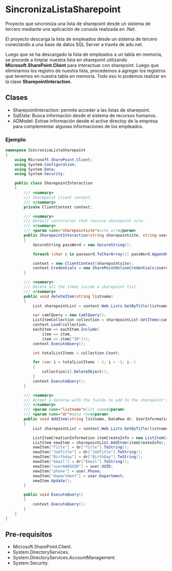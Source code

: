 # SincronizaListaSharepoint
Proyecto que sincroniza una lista de sharepoint desde un sistema de tercero mediante una aplicación de consola realizada en .Net.

El proyecto descarga la lista de empleados desde un sistema de tercero conectando a una base de datos SQL Server a través de ado.net.

Luego que se ha descargado la lista de empleados a un tabla en memoria, se procede a limpiar nuestra lista en sharepoint utilizando 
**Microsoft.SharePoint.Client** para interactuar con sharepoint. Luego que eliminamos los registro de nuestra lista, procedemos a agregar 
los registros que tenemos en nuestra tabla en memoria. Todo eso lo podemos realizar en la clase **SharepointInteraction**.

## Clases

- SharepointInteraction: permite acceder a las listas de sharepoint.
- SqlData: Busca información desde el sistema de recursos humanos.
- ADModel: Extrae información desde el active directoy de la empresa para complementar algunas informaciones de los empleados.

### Ejemplo

```cs
namespace SincronizaListaSharepoint
{
    using Microsoft.SharePoint.Client;
    using System.Configuration;
    using System.Data;
    using System.Security;

    public class SharepointInteraction
    {
        /// <summary>
        /// Sharepoint client context.
        /// </summary>
        private ClientContext context;

        /// <summary>
        /// Default constructor that receive sharepoint site.
        /// </summary>
        /// <param name="sharepointsite">site url</param>
        public SharepointInteraction(string sharepointsite, string username, string password)
        {
            SecureString passWord = new SecureString();

            foreach (char c in password.ToCharArray()) passWord.AppendChar(c);

            context = new ClientContext(sharepointsite);
            context.Credentials = new SharePointOnlineCredentials(username, passWord);
        }

        /// <summary>
        /// Delete all the items inside a sharepoint list.
        /// </summary>
        public void deleteItem(string listname)
        {
            List sharepointList = context.Web.Lists.GetByTitle(listname);

            var camlQuery = new CamlQuery();
            ListItemCollection collection = sharepointList.GetItems(camlQuery);
            context.Load(collection,
            eachItem => eachItem.Include(
                item => item,
                item => item["ID"]));
            context.ExecuteQuery();

            int totalListItems = collection.Count;

            for (var i = totalListItems - 1; i > -1; i--)
            {
                collection[i].DeleteObject();
            }
            context.ExecuteQuery();
        }

        /// <summary>
        /// Accept a datarow with the fields to add to the sharepoint's list.
        /// </summary>
        /// <param name="listname">list name</param>
        /// <param name="dr">data row</param>
        public void AddItem(string listname, DataRow dr, UserInformation user)
        {
            List sharepointList = context.Web.Lists.GetByTitle(listname);

            ListItemCreationInformation itemCreateInfo = new ListItemCreationInformation();
            ListItem newItem = sharepointList.AddItem(itemCreateInfo);
            newItem["Title"] = dr["Title"].ToString();
            newItem["JobTitle"] = dr["JobTitle"].ToString();
            newItem["Birthday"] = dr["BirthDay"].ToString();
            newItem["email"] = dr["Email"].ToString();
            newItem["userAADGUID"] = user.UUID;
            newItem["phone"] = user.Phone;
            newItem["department"] = user.Department;
            newItem.Update();
        }

        public void ExecuteQuery()
        {
            context.ExecuteQuery();
        }
    }
}
```

## Pre-requisitos

- Microsoft.SharePoint.Client.
- System.DirectoryServices.
- System.DirectoryServices.AccountManagement.
- System.Security.
